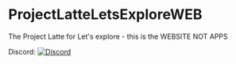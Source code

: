 # ProjectLatteLetsExploreWEB
The Project Latte for Let's explore - this is the WEBSITE NOT APPS

Discord:
  [![Discord](https://discordapp.com/api/guilds/234414439330349056/widget.png?style=shield)](https://discord.gg/aZ4CV3b)
